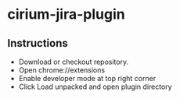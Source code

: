 # cirium-jira-plugin


## Instructions

- Download or checkout repository. 
- Open chrome://extensions
- Enable developer mode at top right corner
- Click Load unpacked and open plugin directory
